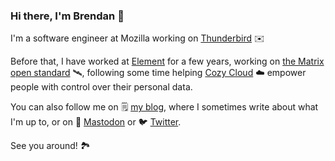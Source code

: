 ### Hi there, I'm Brendan 👋

I'm a software engineer at Mozilla working on [Thunderbird](https://www.thunderbird.net) ✉️

Before that, I have worked at [Element](https://element.io/) for a few years, working on [the Matrix open standard](https://matrix.org/) 🛰️, following some time helping [Cozy Cloud](https://cozy.io) ☁️ empower people with control over their personal data.

You can also follow me on 🗒️ [my blog](https://brendan.abolivier.bzh/), where I sometimes write about what I'm up to, or on 🐘 <a rel="me" href="https://social.abolivier.bzh/@brendan">Mastodon</a> or 🐦️ [Twitter](https://twitter.com/BrenAbolivier).

See you around! 🏞️
